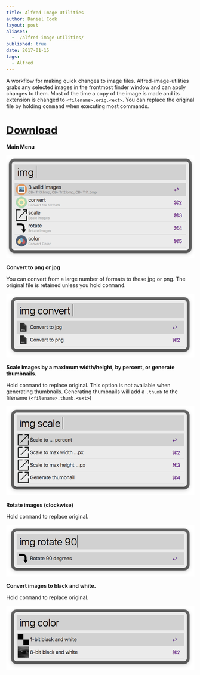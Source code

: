 ```yaml
---
title: Alfred Image Utilities
author: Daniel Cook
layout: post
aliases:
  -  /alfred-image-utilities/
published: true
date: 2017-01-15
tags:
  - Alfred
---
```


A workflow for making quick changes to image files. Alfred-image-utilities grabs any selected images in the frontmost finder window and can apply changes to them. Most of the time a copy of the image is made and its extension is changed to `<filename>.orig.<ext>`. You can replace the original file by holding <kbd>command</kbd> when executing most commands.

# [Download](https://github.com/danielecook/alfred-image-utilities/releases/latest)

__Main Menu__

![home](https://github.com/danielecook/alfred-image-utilities/blob/master/screenshots/home.png?raw=true)

__Convert to png or jpg__

You can convert from a large number of formats to these jpg or png. The original file is retained unless you hold <kbd>command</kbd>.

![convert](https://github.com/danielecook/alfred-image-utilities/blob/master/screenshots/convert.png?raw=true)

__Scale images by a maximum width/height, by percent, or generate thumbnails.__

Hold <kbd>command</kbd> to replace original. This option is not available when generating thumbnails. Generating thumbnails will add a `.thumb` to the filename (`<filename>.thumb.<ext>`)

![scale](https://github.com/danielecook/alfred-image-utilities/blob/master/screenshots/scale.png?raw=true)

__Rotate images (clockwise)__

Hold <kbd>command</kbd> to replace original.

![rotate](https://github.com/danielecook/alfred-image-utilities/blob/master/screenshots/rotate.png?raw=true)

__Convert images to black and white.__


Hold <kbd>command</kbd> to replace original.


![color](https://github.com/danielecook/alfred-image-utilities/blob/master/screenshots/color.png?raw=true)

